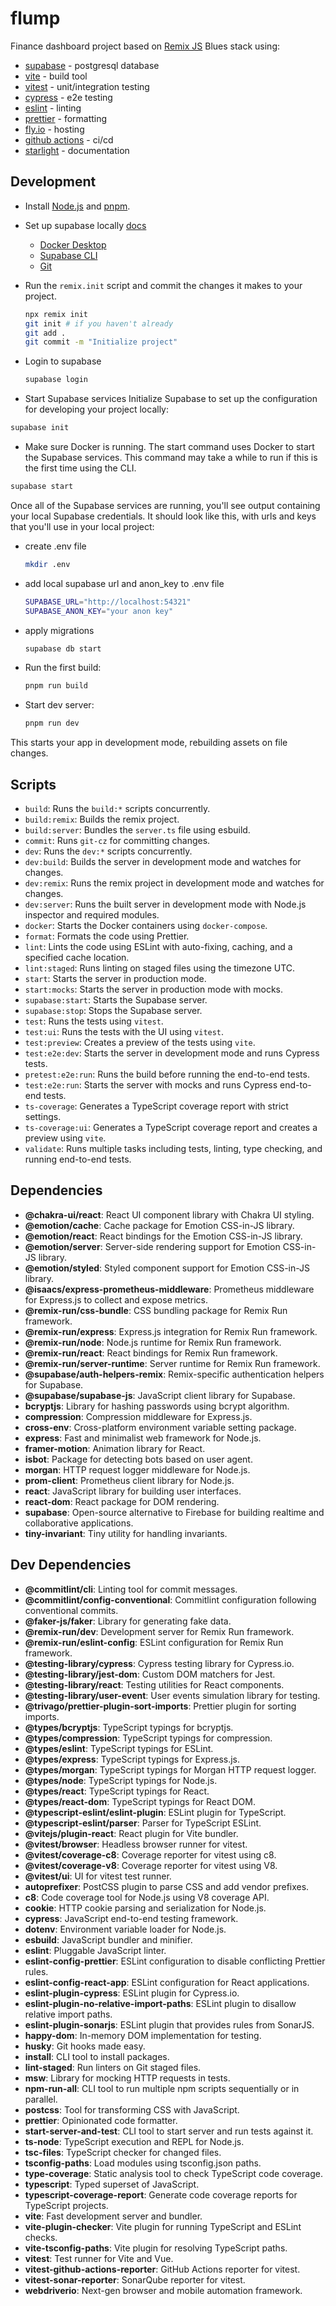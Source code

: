 <h1>flump</h1>

Finance dashboard project based on [Remix JS](https://remix.run/) Blues stack using:

- [supabase](https://supabase.io/) - postgresql database
- [vite](https://vitejs.dev/) - build tool
- [vitest](https://vitest.dev/) - unit/integration testing
- [cypress](https://www.cypress.io/) - e2e testing
- [eslint](https://eslint.org/) - linting
- [prettier](https://prettier.io/) - formatting
- [fly.io](https://fly.io/) - hosting
- [github actions](https://docs.github.com/en/actions) - ci/cd
- [starlight](https://starlight.astro.build/) - documentation

## Development

- Install [Node.js](https://nodejs.org/en/) and [pnpm](https://pnpm.io/).
- Set up supabase locally [docs](https://supabase.io/docs/guides/local-development)

  - [Docker Desktop](https://docs.docker.com/desktop/)
  - [Supabase CLI](https://supabase.com/docs/guides/cli)
  - [Git](https://github.com/git-guides/install-git)

- Run the `remix.init` script and commit the changes it makes to your project.

  ```sh
  npx remix init
  git init # if you haven't already
  git add .
  git commit -m "Initialize project"
  ```

- Login to supabase

  ```sh
  supabase login
  ```

- Start Supabase services
  Initialize Supabase to set up the configuration for developing your project locally:

```sh
supabase init
```

- Make sure Docker is running. The start command uses Docker to start the Supabase services.
  This command may take a while to run if this is the first time using the CLI.

```sh
supabase start
```

Once all of the Supabase services are running, you'll see output containing your local Supabase credentials. It should look like this, with urls and keys that you'll use in your local project:

- create .env file

  ```sh
  mkdir .env
  ```

- add local supabase url and anon_key to .env file

  ```sh
  SUPABASE_URL="http://localhost:54321"
  SUPABASE_ANON_KEY="your anon key"
  ```

- apply migrations

  ```sh
  supabase db start
  ```

- Run the first build:

  ```sh
  pnpm run build
  ```

- Start dev server:

  ```sh
  pnpm run dev
  ```

This starts your app in development mode, rebuilding assets on file changes.

<h2>Scripts</h2>
<ul>
   <li><code>build</code>: Runs the <code>build:*</code> scripts concurrently.</li>
   <li><code>build:remix</code>: Builds the remix project.</li>
   <li><code>build:server</code>: Bundles the <code>server.ts</code> file using esbuild.</li>
   <li><code>commit</code>: Runs <code>git-cz</code> for committing changes.</li>
   <li><code>dev</code>: Runs the <code>dev:*</code> scripts concurrently.</li>
   <li><code>dev:build</code>: Builds the server in development mode and watches for changes.</li>
   <li><code>dev:remix</code>: Runs the remix project in development mode and watches for changes.</li>
   <li><code>dev:server</code>: Runs the built server in development mode with Node.js inspector and required modules.</li>
   <li><code>docker</code>: Starts the Docker containers using <code>docker-compose</code>.</li>
   <li><code>format</code>: Formats the code using Prettier.</li>
   <li><code>lint</code>: Lints the code using ESLint with auto-fixing, caching, and a specified cache location.</li>
   <li><code>lint:staged</code>: Runs linting on staged files using the timezone UTC.</li>
   <li><code>start</code>: Starts the server in production mode.</li>
   <li><code>start:mocks</code>: Starts the server in production mode with mocks.</li>
   <li><code>supabase:start</code>: Starts the Supabase server.</li>
   <li><code>supabase:stop</code>: Stops the Supabase server.</li>
   <li><code>test</code>: Runs the tests using <code>vitest</code>.</li>
   <li><code>test:ui</code>: Runs the tests with the UI using <code>vitest</code>.</li>
   <li><code>test:preview</code>: Creates a preview of the tests using <code>vite</code>.</li>
   <li><code>test:e2e:dev</code>: Starts the server in development mode and runs Cypress tests.</li>
   <li><code>pretest:e2e:run</code>: Runs the build before running the end-to-end tests.</li>
   <li><code>test:e2e:run</code>: Starts the server with mocks and runs Cypress end-to-end tests.</li>
   <li><code>ts-coverage</code>: Generates a TypeScript coverage report with strict settings.</li>
   <li><code>ts-coverage:ui</code>: Generates a TypeScript coverage report and creates a preview using <code>vite</code>.</li>
   <li><code>validate</code>: Runs multiple tasks including tests, linting, type checking, and running end-to-end tests.</li>
</ul>
<h2>Dependencies</h2>
<ul>
   <li><strong>@chakra-ui/react</strong>: React UI component library with Chakra UI styling.</li>
   <li><strong>@emotion/cache</strong>: Cache package for Emotion CSS-in-JS library.</li>
   <li><strong>@emotion/react</strong>: React bindings for the Emotion CSS-in-JS library.</li>
   <li><strong>@emotion/server</strong>: Server-side rendering support for Emotion CSS-in-JS library.</li>
   <li><strong>@emotion/styled</strong>: Styled component support for Emotion CSS-in-JS library.</li>
   <li><strong>@isaacs/express-prometheus-middleware</strong>: Prometheus middleware for Express.js to collect and expose metrics.</li>
   <li><strong>@remix-run/css-bundle</strong>: CSS bundling package for Remix Run framework.</li>
   <li><strong>@remix-run/express</strong>: Express.js integration for Remix Run framework.</li>
   <li><strong>@remix-run/node</strong>: Node.js runtime for Remix Run framework.</li>
   <li><strong>@remix-run/react</strong>: React bindings for Remix Run framework.</li>
   <li><strong>@remix-run/server-runtime</strong>: Server runtime for Remix Run framework.</li>
   <li><strong>@supabase/auth-helpers-remix</strong>: Remix-specific authentication helpers for Supabase.</li>
   <li><strong>@supabase/supabase-js</strong>: JavaScript client library for Supabase.</li>
   <li><strong>bcryptjs</strong>: Library for hashing passwords using bcrypt algorithm.</li>
   <li><strong>compression</strong>: Compression middleware for Express.js.</li>
   <li><strong>cross-env</strong>: Cross-platform environment variable setting package.</li>
   <li><strong>express</strong>: Fast and minimalist web framework for Node.js.</li>
   <li><strong>framer-motion</strong>: Animation library for React.</li>
   <li><strong>isbot</strong>: Package for detecting bots based on user agent.</li>
   <li><strong>morgan</strong>: HTTP request logger middleware for Node.js.</li>
   <li><strong>prom-client</strong>: Prometheus client library for Node.js.</li>
   <li><strong>react</strong>: JavaScript library for building user interfaces.</li>
   <li><strong>react-dom</strong>: React package for DOM rendering.</li>
   <li><strong>supabase</strong>: Open-source alternative to Firebase for building realtime and collaborative applications.</li>
   <li><strong>tiny-invariant</strong>: Tiny utility for handling invariants.</li>
</ul>
<h2>Dev Dependencies</h2>
<ul>
   <li><strong>@commitlint/cli</strong>: Linting tool for commit messages.</li>
   <li><strong>@commitlint/config-conventional</strong>: Commitlint configuration following conventional commits.</li>
   <li><strong>@faker-js/faker</strong>: Library for generating fake data.</li>
   <li><strong>@remix-run/dev</strong>: Development server for Remix Run framework.</li>
   <li><strong>@remix-run/eslint-config</strong>: ESLint configuration for Remix Run framework.</li>
   <li><strong>@testing-library/cypress</strong>: Cypress testing library for Cypress.io.</li>
   <li><strong>@testing-library/jest-dom</strong>: Custom DOM matchers for Jest.</li>
   <li><strong>@testing-library/react</strong>: Testing utilities for React components.</li>
   <li><strong>@testing-library/user-event</strong>: User events simulation library for testing.</li>
   <li><strong>@trivago/prettier-plugin-sort-imports</strong>: Prettier plugin for sorting imports.</li>
   <li><strong>@types/bcryptjs</strong>: TypeScript typings for bcryptjs.</li>
   <li><strong>@types/compression</strong>: TypeScript typings for compression.</li>
   <li><strong>@types/eslint</strong>: TypeScript typings for ESLint.</li>
   <li><strong>@types/express</strong>: TypeScript typings for Express.js.</li>
   <li><strong>@types/morgan</strong>: TypeScript typings for Morgan HTTP request logger.</li>
   <li><strong>@types/node</strong>: TypeScript typings for Node.js.</li>
   <li><strong>@types/react</strong>: TypeScript typings for React.</li>
   <li><strong>@types/react-dom</strong>: TypeScript typings for React DOM.</li>
   <li><strong>@typescript-eslint/eslint-plugin</strong>: ESLint plugin for TypeScript.</li>
   <li><strong>@typescript-eslint/parser</strong>: Parser for TypeScript ESLint.</li>
   <li><strong>@vitejs/plugin-react</strong>: React plugin for Vite bundler.</li>
   <li><strong>@vitest/browser</strong>: Headless browser runner for vitest.</li>
   <li><strong>@vitest/coverage-c8</strong>: Coverage reporter for vitest using c8.</li>
   <li><strong>@vitest/coverage-v8</strong>: Coverage reporter for vitest using V8.</li>
   <li><strong>@vitest/ui</strong>: UI for vitest test runner.</li>
   <li><strong>autoprefixer</strong>: PostCSS plugin to parse CSS and add vendor prefixes.</li>
   <li><strong>c8</strong>: Code coverage tool for Node.js using V8 coverage API.</li>
   <li><strong>cookie</strong>: HTTP cookie parsing and serialization for Node.js.</li>
   <li><strong>cypress</strong>: JavaScript end-to-end testing framework.</li>
   <li><strong>dotenv</strong>: Environment variable loader for Node.js.</li>
   <li><strong>esbuild</strong>: JavaScript bundler and minifier.</li>
   <li><strong>eslint</strong>: Pluggable JavaScript linter.</li>
   <li><strong>eslint-config-prettier</strong>: ESLint configuration to disable conflicting Prettier rules.</li>
   <li><strong>eslint-config-react-app</strong>: ESLint configuration for React applications.</li>
   <li><strong>eslint-plugin-cypress</strong>: ESLint plugin for Cypress.io.</li>
   <li><strong>eslint-plugin-no-relative-import-paths</strong>: ESLint plugin to disallow relative import paths.</li>
   <li><strong>eslint-plugin-sonarjs</strong>: ESLint plugin that provides rules from SonarJS.</li>
   <li><strong>happy-dom</strong>: In-memory DOM implementation for testing.</li>
   <li><strong>husky</strong>: Git hooks made easy.</li>
   <li><strong>install</strong>: CLI tool to install packages.</li>
   <li><strong>lint-staged</strong>: Run linters on Git staged files.</li>
   <li><strong>msw</strong>: Library for mocking HTTP requests in tests.</li>
   <li><strong>npm-run-all</strong>: CLI tool to run multiple npm scripts sequentially or in parallel.</li>
   <li><strong>postcss</strong>: Tool for transforming CSS with JavaScript.</li>
   <li><strong>prettier</strong>: Opinionated code formatter.</li>
   <li><strong>start-server-and-test</strong>: CLI tool to start server and run tests against it.</li>
   <li><strong>ts-node</strong>: TypeScript execution and REPL for Node.js.</li>
   <li><strong>tsc-files</strong>: TypeScript checker for changed files.</li>
   <li><strong>tsconfig-paths</strong>: Load modules using tsconfig.json paths.</li>
   <li><strong>type-coverage</strong>: Static analysis tool to check TypeScript code coverage.</li>
   <li><strong>typescript</strong>: Typed superset of JavaScript.</li>
   <li><strong>typescript-coverage-report</strong>: Generate code coverage reports for TypeScript projects.</li>
   <li><strong>vite</strong>: Fast development server and bundler.</li>
   <li><strong>vite-plugin-checker</strong>: Vite plugin for running TypeScript and ESLint checks.</li>
   <li><strong>vite-tsconfig-paths</strong>: Vite plugin for resolving TypeScript paths.</li>
   <li><strong>vitest</strong>: Test runner for Vite and Vue.</li>
   <li><strong>vitest-github-actions-reporter</strong>: GitHub Actions reporter for vitest.</li>
   <li><strong>vitest-sonar-reporter</strong>: SonarQube reporter for vitest.</li>
   <li><strong>webdriverio</strong>: Next-gen browser and mobile automation framework.</li>
</ul>
